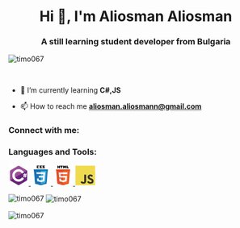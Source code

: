 <h1 align="center">Hi 👋, I'm Aliosman Aliosman</h1>
<h3 align="center">A still learning student developer from Bulgaria</h3>

<p align="left"> <img src="https://komarev.com/ghpvc/?username=timo067&label=Profile%20views&color=0e75b6&style=flat" alt="timo067" /> </p>

<p align="left"> <a href="https://twitter.com/" target="blank"><img src="https://img.shields.io/twitter/follow/?logo=twitter&style=for-the-badge" alt="" /></a> </p>

- 🌱 I’m currently learning **C#,JS**

- 📫 How to reach me **aliosman.aliosmann@gmail.com**

<h3 align="left">Connect with me:</h3>
<p align="left">
</p>

<h3 align="left">Languages and Tools:</h3>
<p align="left"> <a href="https://www.w3schools.com/cs/" target="_blank" rel="noreferrer"> <img src="https://raw.githubusercontent.com/devicons/devicon/master/icons/csharp/csharp-original.svg" alt="csharp" width="40" height="40"/> </a> <a href="https://www.w3schools.com/css/" target="_blank" rel="noreferrer"> <img src="https://raw.githubusercontent.com/devicons/devicon/master/icons/css3/css3-original-wordmark.svg" alt="css3" width="40" height="40"/> </a> <a href="https://www.w3.org/html/" target="_blank" rel="noreferrer"> <img src="https://raw.githubusercontent.com/devicons/devicon/master/icons/html5/html5-original-wordmark.svg" alt="html5" width="40" height="40"/> </a> <a href="https://developer.mozilla.org/en-US/docs/Web/JavaScript" target="_blank" rel="noreferrer"> <img src="https://raw.githubusercontent.com/devicons/devicon/master/icons/javascript/javascript-original.svg" alt="javascript" width="40" height="40"/> </a> </p>

<p><img align="left" src="https://github-readme-stats.vercel.app/api/top-langs?username=timo067&show_icons=true&locale=en&layout=compact" alt="timo067" /></p>

<p>&nbsp;<img align="center" src="https://github-readme-stats.vercel.app/api?username=timo067&show_icons=true&locale=en" alt="timo067" /></p>

<p><img align="center" src="https://github-readme-streak-stats.herokuapp.com/?user=timo067&" alt="timo067" /></p>
